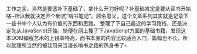 工作之余，当然是要恶补下基础了，拿什么开刀好呢？补基础肯定是要从读书开始咯~所以我就决定开个新坑“啃书笔记”。顾名思义，这个文章系列其实就是记录下一些书中个人认为有价值的东西和思路。
整理了下自己最近的学习路线，还是决定先从JavaScript开始，随便在网上搜了下JavaScript方面的基础书籍，发现这本DOM编程艺术的上镜率特高，而书本身的内容比较适合入门，篇幅也不长，所以就理所当然的被我用来当漫长啃书之路的热身书了~